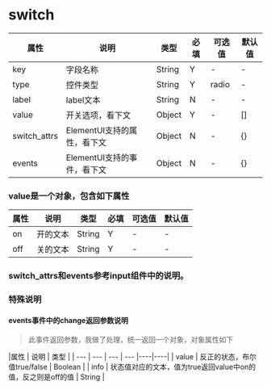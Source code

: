 # switch
|属性        |      说明    |    类型   |         必填     |    可选值    |        默认值 |
| --- | --- | --- | --- |----|----|
| key        |      字段名称   |  String   |    Y  |    -   |   -    |
| type        |      控件类型   |  String   |    Y  |    radio   |   -    |
| label        |      label文本   |  String   |    N  |    -   |   -    |
| value        |      开关选项，看下文   |  Object   |    Y  |    -   |   []    |
| switch_attrs        |      ElementUI支持的属性，看下文   |  Object   |    N  |    -   |   {}    |
| events        |      ElementUI支持的事件，看下文   |  Object   |    N  |    -   |   {}    |

### value是一个对象，包含如下属性
|属性        |      说明    |    类型   |         必填     |    可选值    |        默认值 |
| --- | --- | --- | --- |----|----|
| on        |      开的文本   |  String   |  Y    |    -   |   -    |
| off        |      关的文本   |  String   |    Y  |    -   |   -    |

### switch_attrs和events参考input组件中的说明。

### 特殊说明
#### events事件中的change返回参数说明
>此事件返回参数，我做了处理，统一返回一个对象，对象属性如下

|属性        |      说明    |    类型   |
| --- | --- | --- | --- |----|----|
| value        |      反正的状态，布尔值true/false   |  Boolean  |
| info        |      状态值对应的文本，值为true返回value中on的值，反之则是off的值   |  String   |



